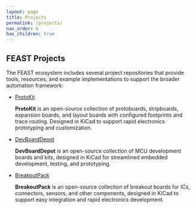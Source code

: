 ```yaml
---
layout: page
title: Projects
permalink: /projects/
nav_order: 6
has_children: true
---
```


## FEAST Projects

The FEAST ecosystem includes several project repositories that provide tools, resources, and example implementations to support the broader automation framework:

- [ProtoKit](/protokit/)

  **ProtoKit** is an open-source collection of protoboards, stripboards, expansion boards, and layout boards with configured footprints and trace routing. Designed in KiCad to support rapid electronics prototyping and customization.

- [DevBoardDepot](/devboarddepot/)

  **DevBoardDepot** is an open-source collection of MCU development boards and kits, designed in KiCad for streamlined embedded development, testing, and prototyping.

- [BreakoutPack](/breakoutpack/)

  **BreakoutPack** is an open-source collection of breakout boards for ICs, connectors, sensors, and other components, designed in KiCad to support easy integration and rapid electronics development.
